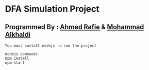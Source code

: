 # DFA Simulation Project

## Programmed By : [Ahmed Rafie](https://www.facebook.com/Ahmed.Rafie65) & [Mohammad Alkhaldi](https://www.facebook.com/profile.php?id=100012163270514)
```
You must install nodejs ro run the project
```
```
nodejs commands
npm install
npm start
```
